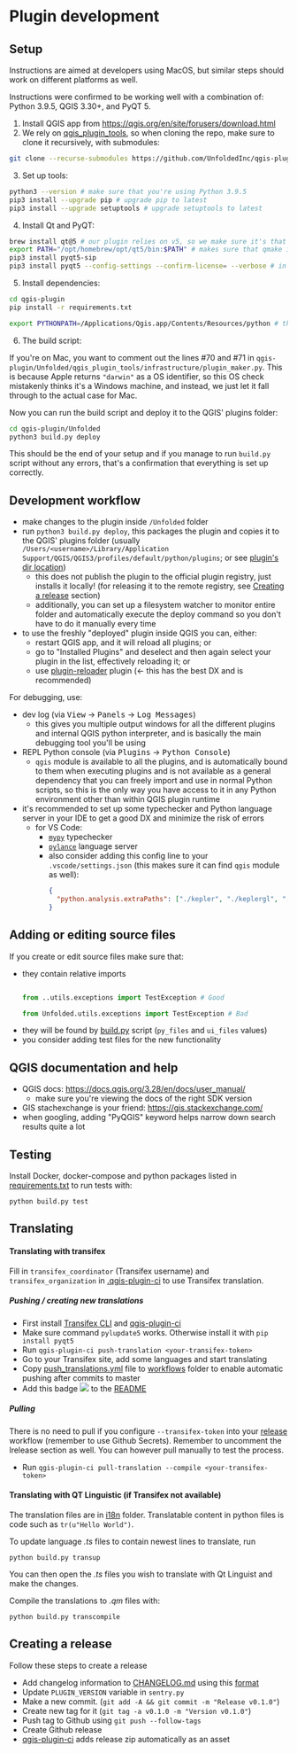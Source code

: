 Plugin development
==================

## Setup

Instructions are aimed at developers using MacOS, but similar steps should work on different platforms as well.

Instructions were confirmed to be working well with a combination of: Python 3.9.5, QGIS 3.30+, and PyQT 5.

1. Install QGIS app from https://qgis.org/en/site/forusers/download.html
2. We rely on [qgis_plugin_tools](https://github.com/GispoCoding/qgis_plugin_tools), so when cloning the repo, make sure to clone it recursively, with submodules:

```bash
git clone --recurse-submodules https://github.com/UnfoldedInc/qgis-plugin.git
```

3. Set up tools:

```bash
python3 --version # make sure that you're using Python 3.9.5
pip3 install --upgrade pip # upgrade pip to latest
pip3 install --upgrade setuptools # upgrade setuptools to latest
```

4. Install Qt and PyQT:

```bash
brew install qt@5 # our plugin relies on v5, so we make sure it's that version
export PATH="/opt/homebrew/opt/qt5/bin:$PATH" # makes sure that qmake is in your PATH
pip3 install pyqt5-sip
pip3 install pyqt5 --config-settings --confirm-license= --verbose # in some cases, the install script gets stuck on license step and this way we just automatically confirm it
```

5. Install dependencies:

```bash
cd qgis-plugin
pip install -r requirements.txt

export PYTHONPATH=/Applications/Qgis.app/Contents/Resources/python # this makes sure that the version of python with bundled `qgis` module can be found
```

6. The build script:

If you're on Mac, you want to comment out the lines #70 and #71 in `qgis-plugin/Unfolded/qgis_plugin_tools/infrastructure/plugin_maker.py`. This is because Apple returns `"darwin"` as a OS identifier, so this OS check mistakenly thinks it's a Windows machine, and instead, we just let it fall through to the actual case for Mac.

Now you can run the build script and deploy it to the QGIS' plugins folder:

```bash
cd qgis-plugin/Unfolded
python3 build.py deploy
```

This should be the end of your setup and if you manage to run `build.py` script without any errors, that's a confirmation that everything is set up correctly.

## Development workflow

- make changes to the plugin inside `/Unfolded` folder
- run `python3 build.py deploy`, this packages the plugin and copies it to the QGIS' plugins folder (usually `/Users/<username>/Library/Application Support/QGIS/QGIS3/profiles/default/python/plugins`; or see [plugin's dir location](https://gis.stackexchange.com/questions/274311/qgis-3-plugin-folder-location))
  - this does not publish the plugin to the official plugin registry, just installs it locally! (for releasing it to the remote registry, see [Creating a release](#creating-a-release) section)
  - additionally, you can set up a filesystem watcher to monitor entire folder and automatically execute the deploy command so you don't have to do it manually every time
- to use the freshly "deployed" plugin inside QGIS you can, either:
  - restart QGIS app, and it will reload all plugins; or
  - go to "Installed Plugins" and deselect and then again select your plugin in the list, effectively reloading it; or
  - use [plugin-reloader](https://plugins.qgis.org/plugins/plugin_reloader/) plugin (← this has the best DX and is recommended)

For debugging, use:
- dev log (via <kbd>View</kbd> → <kbd>Panels</kbd> → <kbd>Log Messages</kbd>)
  - this gives you multiple output windows for all the different plugins and internal QGIS python interpreter, and is basically the main debugging tool you'll be using
- REPL Python console (via <kbd>Plugins</kbd> → <kbd>Python Console</kbd>)
  - `qgis` module is available to all the plugins, and is automatically bound to them when executing plugins and is not available as a general dependency that you can freely import and use in normal Python scripts, so this is the only way you have access to it in any Python environment other than within QGIS plugin runtime
- it's recommended to set up some typechecker and Python language server in your IDE to get a good DX and minimize the risk of errors
  - for VS Code:
    - [`mypy`](https://marketplace.visualstudio.com/items?itemName=matangover.mypy) typechecker
    - [`pylance`](https://marketplace.visualstudio.com/items?itemName=ms-python.vscode-pylance) language server
    - also consider adding this config line to your `.vscode/settings.json` (this makes sure it can find `qgis` module as well):
      ```json
      {
        "python.analysis.extraPaths": ["./kepler", "./keplergl", "./Unfolded", "/Applications/Qgis.app/Contents/Resources/python", "/Applications/Qgis.app/Contents/Resources", "${userHome}/.pyenv/versions/3.9.5/lib/python3.9/site-packages", "${userHome}/.pyenv/shims/pytest"]
      }
      ```

## Adding or editing  source files
If you create or edit source files make sure that:

* they contain relative imports
    ```python

    from ..utils.exceptions import TestException # Good

    from Unfolded.utils.exceptions import TestException # Bad
    ```
* they will be found by [build.py](../Unfolded/build.py) script (`py_files` and `ui_files` values)
* you consider adding test files for the new functionality

## QGIS documentation and help

- QGIS docs: https://docs.qgis.org/3.28/en/docs/user_manual/
  - make sure you're viewing the docs of the right SDK version
- GIS stachexchange is your friend: https://gis.stackexchange.com/
- when googling, adding "PyQGIS" keyword helps narrow down search results quite a lot

## Testing
Install Docker, docker-compose and python packages listed in [requirements.txt](../requirements.txt)
to run tests with:

```shell script
python build.py test
```
## Translating

#### Translating with transifex

Fill in `transifex_coordinator` (Transifex username) and `transifex_organization`
in [.qgis-plugin-ci](../.qgis-plugin-ci) to use Transifex translation.


##### Pushing / creating new translations

* First install [Transifex CLI](https://docs.transifex.com/client/installing-the-client) and
  [qgis-plugin-ci](https://github.com/opengisch/qgis-plugin-ci)
* Make sure command `pylupdate5` works. Otherwise install it with `pip install pyqt5`
* Run `qgis-plugin-ci push-translation <your-transifex-token>`
* Go to your Transifex site, add some languages and start translating
* Copy [push_translations.yml](push_translations.yml) file to [workflows](../.github/workflows) folder to enable
  automatic pushing after commits to master
* Add this badge ![](https://github.com/UnfoldedInc/qgis-plugin/workflows/Translations/badge.svg) to
  the [README](../README.md)

##### Pulling
There is no need to pull if you configure `--transifex-token` into your
[release](../.github/workflows/release.yml) workflow (remember to use Github Secrets).
Remember to uncomment the lrelease section as well.
You can however pull manually to test the process.
* Run `qgis-plugin-ci pull-translation --compile <your-transifex-token>`

#### Translating with QT Linguistic (if Transifex not available)

The translation files are in [i18n](../Unfolded/resources/i18n) folder. Translatable content in python files is code
such as `tr(u"Hello World")`.

To update language *.ts* files to contain newest lines to translate, run
```shell script
python build.py transup
```

You can then open the *.ts* files you wish to translate with Qt Linguist and make the changes.

Compile the translations to *.qm* files with:
```shell script
python build.py transcompile
```


## Creating a release
Follow these steps to create a release
* Add changelog information to [CHANGELOG.md](../CHANGELOG.md) using this
[format](https://raw.githubusercontent.com/opengisch/qgis-plugin-ci/master/CHANGELOG.md)
* Update `PLUGIN_VERSION` variable in `sentry.py`
* Make a new commit. (`git add -A && git commit -m "Release v0.1.0"`)
* Create new tag for it (`git tag -a v0.1.0 -m "Version v0.1.0"`)
* Push tag to Github using `git push --follow-tags`
* Create Github release
* [qgis-plugin-ci](https://github.com/opengisch/qgis-plugin-ci) adds release zip automatically as an asset
